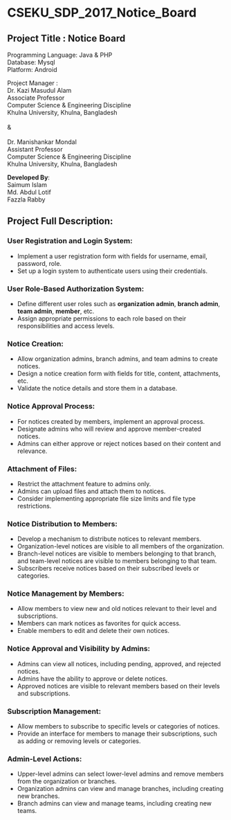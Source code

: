# CSEKU_SDP_2017_Notice_Board
## Project Title : Notice Board

Programming Language:  Java & PHP<br/>
Database:  Mysql<br/>
Platform:  Android<br/>

Project Manager :  <br/>
Dr. Kazi Masudul Alam<br/>
Associate Professor<br/>
Computer Science & Engineering Discipline<br/>
Khulna University, Khulna, Bangladesh<br/>	    
&<br/><br/>
Dr. Manishankar Mondal<br/>
Assistant Professor<br/>
Computer Science & Engineering Discipline<br/>
Khulna University, Khulna, Bangladesh<br/>


**Developed By**:<br/>
Saimum Islam<br/>
Md. Abdul Lotif<br/>
Fazzla Rabby<br/>
		

## Project Full Description: 

### User Registration and Login System:
- Implement a user registration form with fields for username, email, password, role.
- Set up a login system to authenticate users using their credentials.

### User Role-Based Authorization System:
- Define different user roles such as **organization admin**, **branch admin**, **team admin**, **member**, etc.
- Assign appropriate permissions to each role based on their responsibilities and access levels.

### Notice Creation:
- Allow organization admins, branch admins, and team admins to create notices.
- Design a notice creation form with fields for title, content, attachments, etc.
- Validate the notice details and store them in a database.

### Notice Approval Process:
- For notices created by members, implement an approval process.
- Designate admins who will review and approve member-created notices.
- Admins can either approve or reject notices based on their content and relevance.

### Attachment of Files:
- Restrict the attachment feature to admins only.
- Admins can upload files and attach them to notices.
- Consider implementing appropriate file size limits and file type restrictions.

### Notice Distribution to Members:
- Develop a mechanism to distribute notices to relevant members.
- Organization-level notices are visible to all members of the organization.
- Branch-level notices are visible to members belonging to that branch, and team-level notices are visible to members belonging to that team.
- Subscribers receive notices based on their subscribed levels or categories.

### Notice Management by Members:
- Allow members to view new and old notices relevant to their level and subscriptions.
- Members can mark notices as favorites for quick access.
- Enable members to edit and delete their own notices.

### Notice Approval and Visibility by Admins:
- Admins can view all notices, including pending, approved, and rejected notices.
- Admins have the ability to approve or delete notices.
- Approved notices are visible to relevant members based on their levels and subscriptions.

### Subscription Management:
- Allow members to subscribe to specific levels or categories of notices.
- Provide an interface for members to manage their subscriptions, such as adding or removing levels or categories.

### Admin-Level Actions:
- Upper-level admins can select lower-level admins and remove members from the organization or branches.
- Organization admins can view and manage branches, including creating new branches.
- Branch admins can view and manage teams, including creating new teams.


